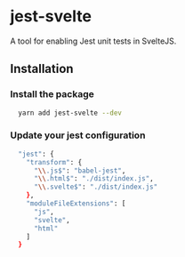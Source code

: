 # jest-svelte
A tool for enabling Jest unit tests in SvelteJS.

## Installation
### Install the package

```bash
  yarn add jest-svelte --dev
```

### Update your jest configuration
```bash
  "jest": {
    "transform": {
      "\\.js$": "babel-jest",
      "\\.html$": "./dist/index.js",
      "\\.svelte$": "./dist/index.js"
    },
    "moduleFileExtensions": [
      "js",
      "svelte",
      "html"
    ]
  }
```